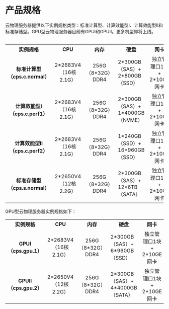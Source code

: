 # 产品规格

云物理服务器提供以下实例规格类型：标准计算型、计算效能型Ⅰ、计算效能型Ⅱ和标准存储型。GPU型云物理服务器目前有GPUⅠ和GPUⅡ。更多机型即将上线。

<table align="center" >
<table>
    <tr>
        <td align="center"><B>实例规格</B></td> 
        <td align="center"><B>CPU</B></td> 
		    <td align="center"><B>内存</B></td>
		    <td align="center"><B>硬盘</B></td>
		    <td align="center"><B>网卡</B></td>
	    <td align="center"><B>支持RAID模式</B></td>
    </tr>
    <tr>   
        <td align="center"><B>标准计算型<br/>（cps.c.normal）<B></td>
		    <td align="center">2*2683V4<br/>（16核 2.1G）</td>
		    <td align="center">256G（8*32G）DDR4</td>
		    <td >2*300GB（SAS）+<br/>2*800GB（SSD）</td>
		    <td align="center">独立管理口1块+<br/>2*10GE网卡</td>
		<td align="center">NO RAID/RAID0/RAID1</td>
    </tr>
	  <tr>   
        <td align="center"><B>计算效能型Ⅰ<br/>（cps.c.perf1）<B></td>
		    <td align="center">2*2683V4<br/>（16核 2.1G）</td>
		    <td align="center">256G（8*32G）DDR4</td>
		    <td >2*300GB（SAS）+<br/>1*4000GB（NVME）</td>
		    <td align="center">独立管理口1块+<br/>2*10GE网卡</td>
		<td align="center">NO RAID</td>
    </tr>
    <tr>   
        <td align="center"><B>计算效能型Ⅱ<br/>（cps.c.perf2）<B></td>
		    <td align="center">2*2683V4<br/>（16核 2.1G）</td>
		    <td align="center">256G（8*32G）DDR4</td>
		    <td >1*240GB（SSD）+<br/>16*960GB（SSD）</td>
		    <td align="center">独立管理口1块+<br/>2*10GE网卡</td>
		<td align="center">NO RAID/RAID0/RAID1/RAID10</td>
    </tr>
    <tr>   
        <td align="center"><B>标准存储型<br/>（cps.s.normal）<B></td>
		    <td align="center">2*2650V4<br/>（12核 2.2G）</td>
		    <td align="center">256G（8*32G）DDR4</td>
		    <td >2*300GB（SAS）+<br/>12*6TB（SATA）</td>
		    <td align="center">独立管理口1块+<br/>2*10GE网卡</td>
		<td align="center">NO RAID</td>
    </tr>
</table>

GPU型云物理服务器实例规格如下：

<table>
    <tr>
        <td align="center"><B>实例规格</B></td> 
        <td align="center"><B>CPU</B></td> 
		    <td align="center"><B>内存</B></td>
		    <td align="center"><B>硬盘</B></td>
		    <td align="center"><B>网卡</B></td>
	    	<td align="center"><B>GPU</B></td>
	    <td align="center">支持RAID模式</td>
    </tr>
    <tr>   
        <td align="center"><B>GPUⅠ<br/>（cps.gpu.1）<B></td>
		    <td align="center">2*2683V4<br/>（16核 2.1G）</td>
		    <td align="center">256G（8*32G）DDR4</td>
		    <td >2*300GB（SAS）+<br/>6*960GB（SSD）</td>
		    <td align="center">独立管理口1块+<br/>2*10GE网卡</td>
		<td align="center">NVIDIA P40*4</td>
		<td align="center">NO RAID/RAID0/RAID10</td>
    </tr>
    <tr>   
        <td align="center"><B>GPUⅡ<br/>（cps.gpu.2）<B></td>
		    <td align="center">2*2650V4<br/>（12核 2.2G）</td>
		    <td align="center">256G（8*32G）DDR4</td>
		    <td >2*300GB（SAS）+<br/>4*4000GB（SATA）</td>
		    <td align="center">独立管理口1块+<br/>2*10GE网卡</td>
		<td align="center">NVIDIA P40*4</td>
		<td align="center">NO RAID/RAID0/RAID10</td>
    </tr>
</table>
